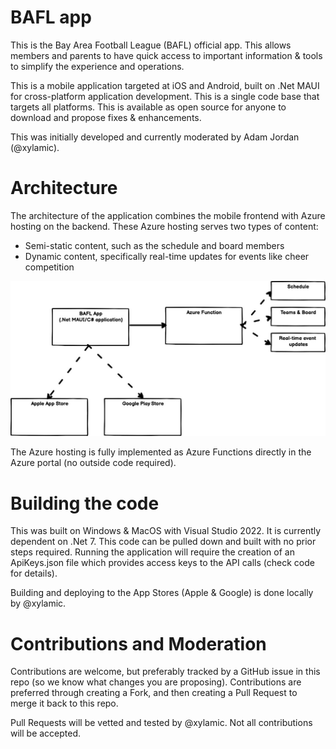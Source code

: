 # BAFL app

This is the Bay Area Football League (BAFL) official app. This allows members and parents to have quick access to important information & tools to simplify the experience and operations.

This is a mobile application targeted at iOS and Android, built on .Net MAUI for cross-platform application development. This is a single code base that targets all platforms. This is available as open source for anyone to download and propose fixes & enhancements.

This was initially developed and currently moderated by Adam Jordan (@xylamic).

# Architecture

The architecture of the application combines the mobile frontend with Azure hosting on the backend. These Azure hosting serves two types of content:

- Semi-static content, such as the schedule and board members
- Dynamic content, specifically real-time updates for events like cheer competition

![Architecture](docs/Architecture.jpg)

The Azure hosting is fully implemented as Azure Functions directly in the Azure portal (no outside code required).

# Building the code

This was built on Windows & MacOS with Visual Studio 2022. It is currently dependent on .Net 7. This code can be pulled down and built with no prior steps required. Running the application will require the creation of an ApiKeys.json file which provides access keys to the API calls (check code for details).

Building and deploying to the App Stores (Apple & Google) is done locally by @xylamic.

# Contributions and Moderation

Contributions are welcome, but preferably tracked by a GitHub issue in this repo (so we know what changes you are proposing). Contributions are preferred through creating a Fork, and then creating a Pull Request to merge it back to this repo.

Pull Requests will be vetted and tested by @xylamic. Not all contributions will be accepted.
